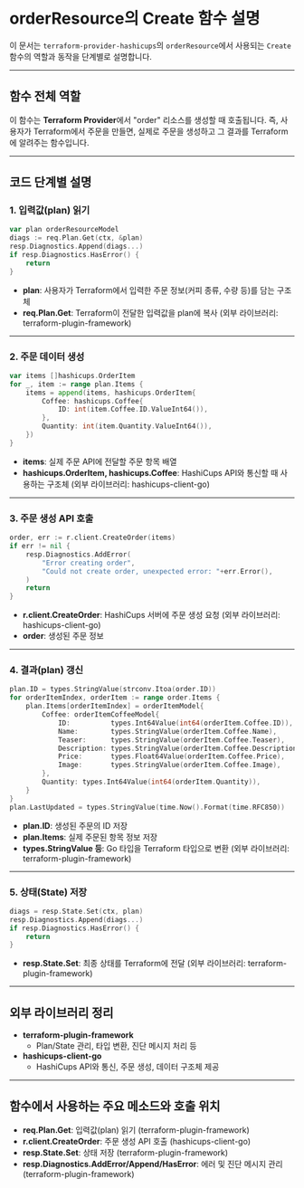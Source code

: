 # orderResource의 Create 함수 설명

이 문서는 `terraform-provider-hashicups`의 `orderResource`에서 사용되는 `Create` 함수의 역할과 동작을 단계별로 설명합니다.

---

## 함수 전체 역할

이 함수는 **Terraform Provider**에서 "order" 리소스를 생성할 때 호출됩니다. 
즉, 사용자가 Terraform에서 주문을 만들면, 실제로 주문을 생성하고 그 결과를 Terraform에 알려주는 함수입니다.

---

## 코드 단계별 설명

### 1. 입력값(plan) 읽기

```go
var plan orderResourceModel
diags := req.Plan.Get(ctx, &plan)
resp.Diagnostics.Append(diags...)
if resp.Diagnostics.HasError() {
    return
}
```
- **plan**: 사용자가 Terraform에서 입력한 주문 정보(커피 종류, 수량 등)를 담는 구조체
- **req.Plan.Get**: Terraform이 전달한 입력값을 plan에 복사 (외부 라이브러리: terraform-plugin-framework)

---

### 2. 주문 데이터 생성

```go
var items []hashicups.OrderItem
for _, item := range plan.Items {
    items = append(items, hashicups.OrderItem{
        Coffee: hashicups.Coffee{
            ID: int(item.Coffee.ID.ValueInt64()),
        },
        Quantity: int(item.Quantity.ValueInt64()),
    })
}
```
- **items**: 실제 주문 API에 전달할 주문 항목 배열
- **hashicups.OrderItem, hashicups.Coffee**: HashiCups API와 통신할 때 사용하는 구조체 (외부 라이브러리: hashicups-client-go)

---

### 3. 주문 생성 API 호출

```go
order, err := r.client.CreateOrder(items)
if err != nil {
    resp.Diagnostics.AddError(
        "Error creating order",
        "Could not create order, unexpected error: "+err.Error(),
    )
    return
}
```
- **r.client.CreateOrder**: HashiCups 서버에 주문 생성 요청 (외부 라이브러리: hashicups-client-go)
- **order**: 생성된 주문 정보

---

### 4. 결과(plan) 갱신

```go
plan.ID = types.StringValue(strconv.Itoa(order.ID))
for orderItemIndex, orderItem := range order.Items {
    plan.Items[orderItemIndex] = orderItemModel{
        Coffee: orderItemCoffeeModel{
            ID:          types.Int64Value(int64(orderItem.Coffee.ID)),
            Name:        types.StringValue(orderItem.Coffee.Name),
            Teaser:      types.StringValue(orderItem.Coffee.Teaser),
            Description: types.StringValue(orderItem.Coffee.Description),
            Price:       types.Float64Value(orderItem.Coffee.Price),
            Image:       types.StringValue(orderItem.Coffee.Image),
        },
        Quantity: types.Int64Value(int64(orderItem.Quantity)),
    }
}
plan.LastUpdated = types.StringValue(time.Now().Format(time.RFC850))
```
- **plan.ID**: 생성된 주문의 ID 저장
- **plan.Items**: 실제 주문된 항목 정보 저장
- **types.StringValue 등**: Go 타입을 Terraform 타입으로 변환 (외부 라이브러리: terraform-plugin-framework)

---

### 5. 상태(State) 저장

```go
diags = resp.State.Set(ctx, plan)
resp.Diagnostics.Append(diags...)
if resp.Diagnostics.HasError() {
    return
}
```
- **resp.State.Set**: 최종 상태를 Terraform에 전달 (외부 라이브러리: terraform-plugin-framework)

---

## 외부 라이브러리 정리

- **terraform-plugin-framework**  
  - Plan/State 관리, 타입 변환, 진단 메시지 처리 등
- **hashicups-client-go**  
  - HashiCups API와 통신, 주문 생성, 데이터 구조체 제공

---

## 함수에서 사용하는 주요 메소드와 호출 위치

- **req.Plan.Get**: 입력값(plan) 읽기 (terraform-plugin-framework)
- **r.client.CreateOrder**: 주문 생성 API 호출 (hashicups-client-go)
- **resp.State.Set**: 상태 저장 (terraform-plugin-framework)
- **resp.Diagnostics.AddError/Append/HasError**: 에러 및 진단 메시지 관리 (terraform-plugin-framework)